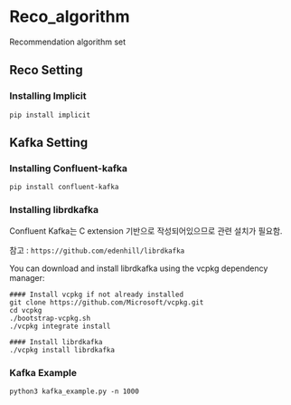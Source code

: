 # Reco_algorithm

Recommendation algorithm set

## Reco Setting

### Installing Implicit
```
pip install implicit
```



## Kafka Setting 

### Installing Confluent-kafka 
```
pip install confluent-kafka
```

### Installing librdkafka

Confluent Kafka는 C extension 기반으로 작성되어있으므로 관련 설치가 필요함.

참고 : `https://github.com/edenhill/librdkafka`

You can download and install librdkafka using the vcpkg dependency manager:

```
#### Install vcpkg if not already installed
git clone https://github.com/Microsoft/vcpkg.git
cd vcpkg
./bootstrap-vcpkg.sh
./vcpkg integrate install

#### Install librdkafka
./vcpkg install librdkafka
```

### Kafka Example

```
python3 kafka_example.py -n 1000
```